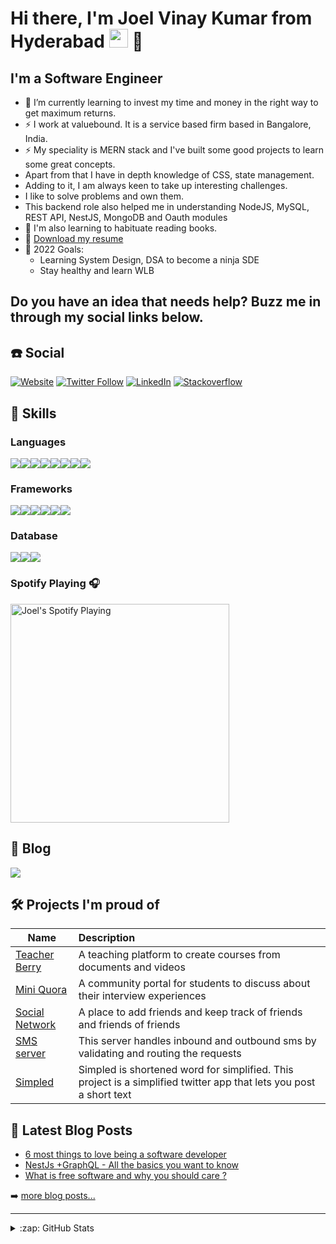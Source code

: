 # Hi there, I'm Joel Vinay Kumar from Hyderabad <img src="https://png.pngtree.com/png-vector/20200418/ourlarge/pngtree-charminar-illustration-of-historical-monument-hyderabad-vector-png-image_2189907.jpg" width="30" height="30" />  👋

## I'm a Software Engineer

- 🌱 I’m currently learning to invest my time and money in the right way to get maximum returns.
- ⚡ I work at valuebound. It is a service based firm based in Bangalore, India.
- ⚡ My speciality is MERN stack and I've built some good projects to learn some great concepts.
- Apart from that I have in depth knowledge of CSS, state management.
- Adding to it, I am  always keen to take up interesting challenges.
- I like to solve problems and own them.
- This backend role also helped me in understanding NodeJS, MySQL, REST API, NestJS, MongoDB and Oauth modules 
- 👯 I'm also learning to habituate reading books.
- 📜 [Download my resume](https://github.com/joelvinaykumar/joelvinaykumar/blob/main/Joel_SWE_3YoE__FE.pdf)
- 🥅 2022 Goals: 
    - Learning System Design, DSA to become a ninja SDE
    - Stay healthy and learn WLB

## Do you have an idea that needs help? Buzz me in through my social links below.

## ☎️ Social

[![Website](https://img.shields.io/website?label=joel.swecha.io&style=for-the-badge&url=http%3A%2F%2Fjoel-cv.web.app)](https://joel-cv.web.app)
[![Twitter Follow](https://img.shields.io/twitter/follow/coderspider?color=1DA1F2&logo=twitter&style=for-the-badge)](https://twitter.com/intent/follow?original_referer=https%3A%2F%2Fgithub.com%2Fcoderspider&screen_name=coderspider)
[![LinkedIn](https://img.shields.io/badge/LinkedIn-0077B5?style=for-the-badge&logo=linkedin&logoColor=white)](https://linkedin.com/in/joelvinaykumar)
[![Stackoverflow](https://img.shields.io/badge/Stack_Overflow-FE7A16?style=for-the-badge&logo=stack-overflow&logoColor=white)](https://stackoverflow.com/users/9003465/joel-vinay-kumar)

## 🚀 Skills

### Languages
<div style="display:flex;">
<img src="https://img.shields.io/badge/Python-3776AB?style=for-the-badge&logo=python&logoColor=white" />
<img src="https://img.shields.io/badge/JavaScript-F7DF1E?style=for-the-badge&logo=javascript&logoColor=black" /> 
<img src="https://img.shields.io/badge/TypeScript-007ACC?style=for-the-badge&logo=typescript&logoColor=white" />
<img src="https://img.shields.io/badge/HTML5-E34F26?style=for-the-badge&logo=html5&logoColor=white" />
<img src="https://img.shields.io/badge/CSS3-1572B6?style=for-the-badge&logo=css3&logoColor=white" />
<img src="https://img.shields.io/badge/C-00599C?style=for-the-badge&logo=c&logoColor=white" />
<img src="https://img.shields.io/badge/Java-ED8B00?style=for-the-badge&logo=java&logoColor=white" />
<img src="https://img.shields.io/badge/Dart-0175C2?style=for-the-badge&logo=dart&logoColor=white" />
</div>

### Frameworks
<div style="display:flex;">
<img src="https://img.shields.io/badge/Node.js-43853D?style=for-the-badge&logo=node.js&logoColor=white" />
<img src="https://img.shields.io/badge/React-20232A?style=for-the-badge&logo=react&logoColor=61DAFB" />
<img src="https://img.shields.io/badge/React_Native-20232A?style=for-the-badge&logo=react&logoColor=61DAFB" /> 
<img src="https://img.shields.io/badge/Vue.js-35495E?style=for-the-badge&logo=vue.js&logoColor=4FC08D" />
<img src="https://img.shields.io/badge/Flask-000000?style=for-the-badge&logo=flask&logoColor=white" />
<img src="https://img.shields.io/badge/Flutter-02569B?style=for-the-badge&logo=flutter&logoColor=white" /> 
</div>

### Database
<div style="display:flex;">
<img src="https://img.shields.io/badge/MySQL-00000F?style=for-the-badge&logo=mysql&logoColor=white" />
<img src="https://img.shields.io/badge/PostgreSQL-316192?style=for-the-badge&logo=postgresql&logoColor=white" /> 
<img src="https://img.shields.io/badge/MongoDB-4EA94B?style=for-the-badge&logo=mongodb&logoColor=white" />
</div>

### Spotify Playing 🎧

[<img src="https://now-playing-codestackr.vercel.app/api/spotify-playing" alt="Joel's Spotify Playing" width="350" />](https://open.spotify.com/user/fv1vkgyjb84fha3jlx5wcvb6f)

## 📝 Blog

[<img src="https://img.shields.io/badge/dev.to-0A0A0A?style=for-the-badge&logo=dev.to&logoColor=white" />](https://dev.to/joelvinaykumar)

## 🛠 Projects I'm proud of

| Name   | Description      |
|----------|:-------------|
| [Teacher Berry](https://github.com/joelvinaykumar/learngram) |  A teaching platform to create courses from documents and videos |
| [Mini Quora](https://github.com/joelvinaykumar/MiniQuora) |  A community portal for students to discuss about their interview experiences |
| [Social Network](https://github.com/joelvinaykumar/social-network) |    A place to add friends and keep track of friends and friends of friends   |
| [SMS server](https://github.com/joelvinaykumar/sms-server) | This server handles inbound and outbound sms by validating and routing the requests |
| [Simpled](https://github.com/joelvinaykumar/simpled) | Simpled is shortened word for simplified. This project is a simplified twitter app that lets you post a short text |

## 📕 Latest Blog Posts

<!-- BLOG-POST-LIST:START -->
- [6 most things to love being a software developer](https://dev.to/joelvinaykumar/6-most-things-to-love-as-a-software-developer-3pj)
- [NestJs +GraphQL - All the basics you want to know](https://dev.to/joelvinaykumar/how-i-understood-nestjs-graphql-mongoose-trilogy-55id)
- [What is free software and why you should care ?](https://dev.to/joelvinaykumar/what-is-free-software-and-why-you-should-care-3oej)
<!-- BLOG-POST-LIST:END -->

➡️ [more blog posts...](https://dev.to/JoelVinayKumar)

---

<details>
  <summary>:zap: GitHub Stats</summary>

  <img align="left" alt="joelvinaykumar's GitHub Stats" src="https://github-readme-stats.vercel.app/api?username=joelvinaykumar&show_icons=true&hide_border=true" />

</details>

[website]: https://joel-cv.web.app
[twitter]: https://twitter.com/coderpsider
[instagram]: https://instagram.com/coderspider
[linkedin]: https://linkedin.com/in/joelvinaykumar
